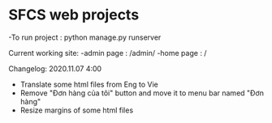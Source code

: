 # SFCS web projects
-To run project : python manage.py runserver


Current working site:
-admin page : /admin/
-home page : /


Changelog: 2020.11.07  4:00
- Translate some html files from Eng to Vie
- Remove "Đơn hàng của tôi" button and move it to menu bar named "Đơn hàng"
- Resize margins of some html files

